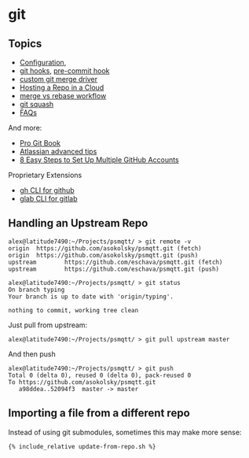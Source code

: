 # git

## Topics

* [Configuration](config.html),
* [git hooks](https://www.atlassian.com/git/tutorials/git-hooks),
[pre-commit hook](pre-commit-hook.html)
* [custom git merge driver](custom-merge-driver.html)
* [Hosting a Repo in a Cloud](hosting.html)
* [merge vs rebase workflow](workflow.html)
* [git squash](squash-commits.html)
* [FAQs](faq.html)

And more:
* [Pro Git Book](https://git-scm.com/book/en/v2)
* [Atlassian advanced tips](https://www.atlassian.com/git/tutorials/merging-vs-rebasing)
* [8 Easy Steps to Set Up Multiple GitHub Accounts](https://blog.gitguardian.com/8-easy-steps-to-set-up-multiple-git-accounts/)

Proprietary Extensions

* [gh CLI for github](cli-gh.html)
* [glab CLI for gitlab](cli-glab.html)

## Handling an Upstream Repo

```
alex@latitude7490:~/Projects/psmqtt/ > git remote -v
origin  https://github.com/asokolsky/psmqtt.git (fetch)
origin  https://github.com/asokolsky/psmqtt.git (push)
upstream        https://github.com/eschava/psmqtt.git (fetch)
upstream        https://github.com/eschava/psmqtt.git (push)

alex@latitude7490:~/Projects/psmqtt/ > git status
On branch typing
Your branch is up to date with 'origin/typing'.

nothing to commit, working tree clean
```

Just pull from upstream:

```
alex@latitude7490:~/Projects/psmqtt/ > git pull upstream master
```
And then push
```
alex@latitude7490:~/Projects/psmqtt/ > git push
Total 0 (delta 0), reused 0 (delta 0), pack-reused 0
To https://github.com/asokolsky/psmqtt.git
   a98ddea..52094f3  master -> master
```

## Importing a file from a different repo

Instead of using git submodules, sometimes this may make more sense:
```sh
{% include_relative update-from-repo.sh %}
```

